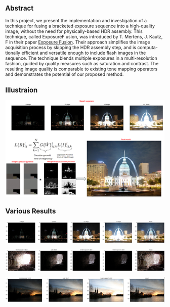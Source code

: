 ## Abstract 
In this project, we present the implementation and investigation of a technique for
fusing a bracketed exposure sequence into a high-quality image, without the need
for physically-based HDR assembly. This technique, called ExposureF usion,
was introduced by T. Mertens, J. Kautz, F in their paper [Exposure Fusion](https://web.stanford.edu/class/cs231m/project-1/exposure-fusion.pdf). Their approach simplifies the
image acquisition process by skipping the HDR assembly step, and is computa-
tionally efficient and versatile enough to include flash images in the sequence.
The technique blends multiple exposures in a multi-resolution fashion, guided by
quality measures such as saturation and contrast. The resulting image quality is
comparable to existing tone mapping operators and demonstrates the potential of
our proposed method. 


## Illustraion 

<p align="center">
<img src="https://github.com/souhaiel1/Exposure-Fusion/blob/main//Results/illustration.PNG" />
</p>

## Various Results
<p align="center">
<img src="https://github.com/souhaiel1/Exposure-Fusion/blob/main//Results/res1.PNG" />
</p>

<p align="center">
<img src="https://github.com/souhaiel1/Exposure-Fusion/blob/main//Results/res2.PNG" />
</p>

<p align="center">
<img src="https://github.com/souhaiel1/Exposure-Fusion/blob/main//Results/res3.PNG" />
</p>
